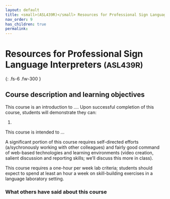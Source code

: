 ```yaml
---
layout: default
title: <small>(ASL439R)</small> Resources for Professional Sign Language Interpreters
nav_order: 9
has_children: true
permalink:
---
```


# Resources for Professional Sign Language Interpreters <small>(ASL439R)</small>

{: .fs-6 .fw-300 }

## Course description and learning objectives

This course is an introduction to .... Upon successful completion of this course, students will demonstrate they can:

1. 

This course is intended to ... 

A significant portion of this course requires self-directed efforts (a/sychronously working with other colleagues) and fairly good command of web-based technologies and learning environments (video creation, salient discussion and reporting skills; we’ll discuss this more in class).

This course requires a one-hour per week lab criteria; students should expect to spend at least an hour a week on skill-building exercises in a language laboratory setting.

### What others have said about this course
